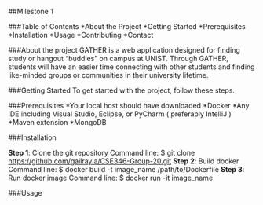 ##Milestone 1

###Table of Contents
*About the Project
*Getting Started
*Prerequisites
*Installation
*Usage
*Contributing
*Contact

###About the project 
GATHER is a web application designed for finding study or hangout “buddies” on campus at UNIST. Through GATHER, students will have an easier time connecting with other students and finding like-minded groups or communities in their university lifetime.

###Getting Started
To get started with the project, follow these steps.

###Prerequisites
*Your local host should have downloaded
*Docker 
*Any IDE including Visual Studio, Eclipse, or PyCharm ( preferably IntelliJ )
*Maven extension
*MongoDB

###Installation

**Step 1**: Clone the git repository 
Command line: $ git clone https://github.com/gailrayla/CSE346-Group-20.git
**Step 2**: Build docker 
Command line: $ docker build -t image_name /path/to/Dockerfile
**Step 3**: Run docker image
Command line: $ docker run -it image_name


###Usage

